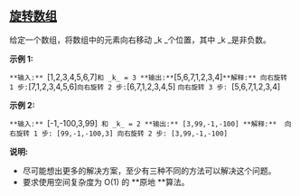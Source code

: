 ## [旋转数组](https://leetcode-cn.com/problems/rotate-array/)

给定一个数组，将数组中的元素向右移动 _k _个位置，其中 _k _是非负数。

**示例 1:**

`**输入:** `[1,2,3,4,5,6,7]` 和 _k_ = 3
**输出:** `[5,6,7,1,2,3,4]`
**解释:**
向右旋转 1 步: `[7,1,2,3,4,5,6]`
向右旋转 2 步: `[6,7,1,2,3,4,5]
`向右旋转 3 步: `[5,6,7,1,2,3,4]`
`

**示例 2:**

`**输入:** `[-1,-100,3,99]` 和 _k_ = 2
**输出:** [3,99,-1,-100]
**解释:** 
向右旋转 1 步: [99,-1,-100,3]
向右旋转 2 步: [3,99,-1,-100]`

**说明:**

*   尽可能想出更多的解决方案，至少有三种不同的方法可以解决这个问题。
*   要求使用空间复杂度为 O(1) 的 **原地 **算法。